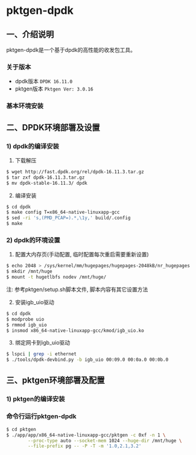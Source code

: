 # pktgen-dpdk

## 一、介绍说明
pktgen-dpdk是一个基于dpdk的高性能的收发包工具。

### 关于版本
* dpdk版本
```DPDK 16.11.0```
* pktgen版本
```Pktgen Ver: 3.0.16```

### 基本环境安装


## 二、DPDK环境部署及设置

### 1) dpdk的编译安装
1. 下载解压
```bash
$ wget http://fast.dpdk.org/rel/dpdk-16.11.3.tar.gz
$ tar zxf dpdk-16.11.3.tar.gz
$ mv dpdk-stable-16.11.3/ dpdk
```

2. 编译安装
```bash
$ cd dpdk
$ make config T=x86_64-native-linuxapp-gcc
$ sed -ri 's,(PMD_PCAP=).*,\1y,' build/.config
$ make
```

### 2) dpdk的环境设置
1. 配置大内存页(手动配置, 临时配置每次重启需要重新设置)
```bash
$ echo 2048 > /sys/kernel/mm/hugepages/hugepages-2048kB/nr_hugepages
$ mkdir /mnt/huge
$ mount -t hugetlbfs nodev /mnt/huge/
```
注: 参考pktgen/setup.sh脚本文件, 脚本内容有其它设置方法

2. 安装igb_uio驱动
```bash
$ cd dpdk
$ modprobe uio
$ rmmod igb_uio
$ insmod x86_64-native-linuxapp-gcc/kmod/igb_uio.ko
```

3. 绑定网卡到igb_uio驱动
```bash
$ lspci | grep -i ethernet
$ ./tools/dpdk-devbind.py -b igb_uio 00:09.0 00:0a.0 00:0b.0
```

## 三、pktgen环境部署及配置
### 1) pktgen的编译安装


### 命令行运行pktgen-dpdk
```bash
$ cd pktgen
$ ./app/app/x86_64-native-linuxapp-gcc/pktgen -c 0xf -n 1 \
        --proc-type auto --socket-mem 1024 --huge-dir /mnt/huge \
        --file-prefix pg -- -P -T -m '1.0,2.1,3.2'
```
